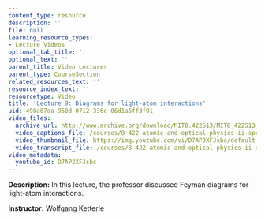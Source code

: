 ```yaml
---
content_type: resource
description: ''
file: null
learning_resource_types:
- Lecture Videos
optional_tab_title: ''
optional_text: ''
parent_title: Video Lectures
parent_type: CourseSection
related_resources_text: ''
resource_index_text: ''
resourcetype: Video
title: 'Lecture 9: Diagrams for light-atom interactions'
uid: 498a07aa-950d-0712-336c-06d1a5ff3f91
video_files:
  archive_url: http://www.archive.org/download/MIT8.422S13/MIT8_422S13_lec09_300k.mp4
  video_captions_file: /courses/8-422-atomic-and-optical-physics-ii-spring-2013/e22e0cfc93015a78b2772607f4492c19_D7APJXFJsbc.vtt
  video_thumbnail_file: https://img.youtube.com/vi/D7APJXFJsbc/default.jpg
  video_transcript_file: /courses/8-422-atomic-and-optical-physics-ii-spring-2013/fd692fd6ecf7faf4eeb992d655548bac_D7APJXFJsbc.pdf
video_metadata:
  youtube_id: D7APJXFJsbc
---
```


**Description:** In this lecture, the professor discussed Feyman diagrams for light-atom interactions.

**Instructor:** Wolfgang Ketterle
